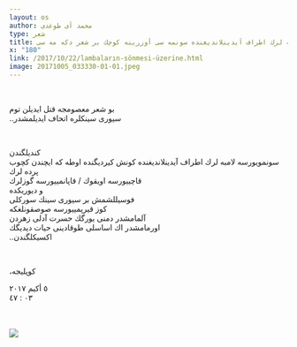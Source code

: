 ```yaml
---
layout: os
author: محمد آی طوغدی
type: شعر
title: لامبه لرك اطراف آیدینلاندیغنده سونمه سی أوزرینه كوچك بر شعر دكه مه سی
x: "180"
link: /2017/10/22/lambaların-sönmesi-üzerine.html
image: 20171005_033330-01-01.jpeg
---
```

<br/>


بو شعر معصومجه قتل ایدیلن توم    
..سیوری سینكلره اتحاف ایدیلمشدر   

<br/>

كندیلگندن   
سونمویورسه لامبه لرك اطراف آیدینلاندیغنده
كونش كیردیگنده اوطه كه ایچندن كچوب پرده لرك  
قاچییورسه اویقوك / قاپانمییورسه گوزلرك  
و دیوریكده    
فوسیللشمش بر سیوری سینك سوركلی  
كوز قیرپمییورسه صوصقونلغكه    
آلمامشدر دمنی یورگك حسرت آدلی زهردن  
اورمامشدر اك اساسلی طوقادینی حیات دیدیگك    
..اكسیكلگندن  

<br/>

،كوپلیجه  

۲۰۱۷ ٥ أكیم  
٠٣ : ٤٧

<br/>
<br/>

<img src="http://ceriha.com/images/20171005_033330-01-01.jpeg" class="img-responsive" class="img-thumbnail">

<br/>
<br/>
